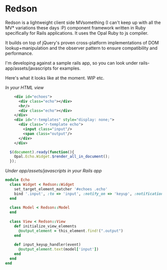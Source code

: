 # Redson

Redson is a lightweight client side MVsomething (I can't keep up with all the MV* variations these days :P) component framework written in Ruby specifically for Rails applications. It uses the Opal Ruby to js compiler.

It builds on top of jQuery's proven cross-platform implementations of DOM lookup+manipulation and the observer pattern to ensure compatibility and performance.

I'm developing against a sample rails app, so you can look under rails-app/assets/javascripts for examples.

Here's what it looks like at the moment. WIP etc.

_In your HTML view_
```xml
    <div id="echoes">
      <div class="echo"></div>
      <hr/>
      <div class="echo"></div>
    </div>
    <div id="r-templates" style="display: none;">
      <div class="r-template echo">
        <input class="input"/>
        <span class="output"/>
      </div>
    </div>
```

```javascript
  $(document).ready(function(){
    Opal.Echo.Widget.$render_all_in_document();
  });
```

_Under app/assets/javascripts in your Rails app_
```ruby
module Echo
  class Widget < Redson::Widget
    set_target_element_matcher '#echoes .echo'
    bind '.input', :to => 'input', :notify_on => 'keyup', :notification_handler => :input_keyup_handler    
  end
  
  class Model < Redson::Model
  end
  
  class View < Redson::View
    def initialize_view_elements
      @output_element = this_element.find!(".output")
    end
    
    def input_keyup_handler(event)
      @output_element.text(model['input'])
    end
  end
end
```
